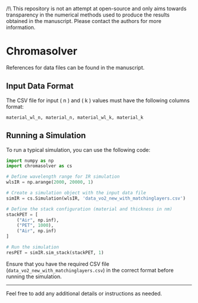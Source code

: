 /!\ This repository is not an attempt at open-source and only aims towards transparency in the numerical methods used to produce the results obtained in the manuscript. Please contact the authors for more information.

# Chromasolver

References for data files can be found in the manuscript.

## Input Data Format

The CSV file for input \( n \) and \( k \) values must have the following columns format:
```
material_wl_n, material_n, material_wl_k, material_k
```

## Running a Simulation

To run a typical simulation, you can use the following code:

```python
import numpy as np
import chromasolver as cs

# Define wavelength range for IR simulation
wlsIR = np.arange(2000, 20000, 1)

# Create a simulation object with the input data file
simIR = cs.Simulation(wlsIR, 'data_vo2_new_with_matchinglayers.csv')

# Define the stack configuration (material and thickness in nm)
stackPET = [
    ("Air", np.inf),
    ("PET", 1000),
    ("Air", np.inf)
]

# Run the simulation
resPET = simIR.sim_stack(stackPET, 1)
```

Ensure that you have the required CSV file (`data_vo2_new_with_matchinglayers.csv`) in the correct format before running the simulation.

---

Feel free to add any additional details or instructions as needed.

